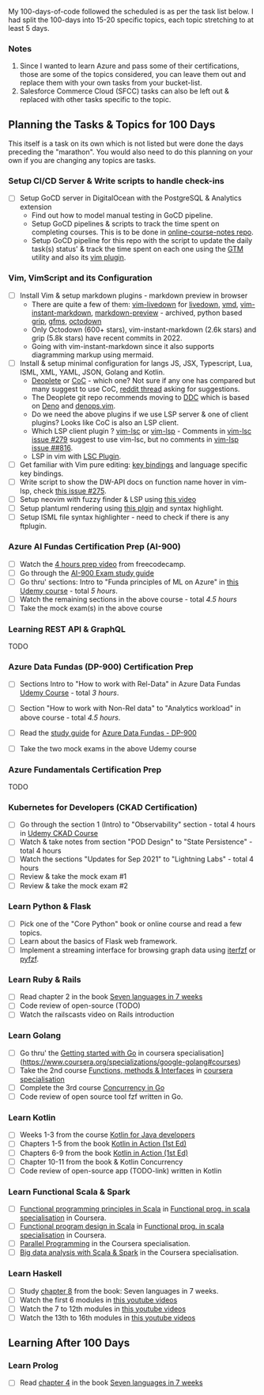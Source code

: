 
My 100-days-of-code followed the scheduled is as per the task list below. I had split the 100-days into 15-20 specific topics, each topic stretching to at least 5 days. 

### Notes

1. Since I wanted to learn Azure and pass some of their certifications, those are some of the topics considered, you can leave them out and replace them with your own tasks from your bucket-list.
1. Salesforce Commerce Cloud (SFCC) tasks can also be left out & replaced with other tasks specific to the topic.

## Planning the Tasks & Topics for 100 Days

This itself is a task on its own which is not listed but were done the days preceding the "marathon". You would also need to do this planning on your own if you are changing any topics are tasks.

### Setup CI/CD Server & Write scripts to handle check-ins

- [ ] Setup GoCD server in DigitalOcean with the PostgreSQL & Analytics extension
    * Find out how to model manual testing in GoCD pipeline.
    * Setup GoCD pipelines & scripts to track the time spent on completing courses. This is to be done in [online-course-notes repo]().
    * Setup GoCD pipeline for this repo with the script to update the daily task(s) status' & track the time spent on each one using the [GTM](https://github.com/git-time-metric/gtm) utility and also its [vim plugin](https://github.com/git-time-metric/gtm-vim-plugin).


### Vim, VimScript and its Configuration

- [ ] Install Vim & setup markdown plugins - markdown preview in browser
    * There are quite a few of them: [vim-livedown](https://github.com/shime/vim-livedown) for [livedown](https://github.com/shime/livedown), [vmd](https://github.com/yoshuawuyts/vmd), [vim-instant-markdown](https://github.com/instant-markdown/vim-instant-markdown), [markdown-preview](https://github.com/yuanchuan/markdown-preview) - archived, python based [grip](https://github.com/joeyespo/grip), [gfms](https://github.com/pawel-wiejacha/gfms), [octodown](https://github.com/ianks/octodown)
    * Only Octodown (600+ stars), vim-instant-markdown (2.6k stars) and grip (5.8k stars) have recent commits in 2022.
    * Going with vim-instant-markdown since it also supports diagramming markup using mermaid.
- [ ] Install & setup minimal configuration for langs JS, JSX, Typescript, Lua, ISML, XML, YAML, JSON, Golang and Kotlin.
    * [Deoplete](https://github.com/Shougo/deoplete.nvim) or [CoC](https://github.com/neoclide/coc.nvim) - which one? Not sure if any one has compared but many suggest to use CoC, [reddit thread](https://www.reddit.com/r/vim/comments/ares04/deoplete_vs_cocnvim/) asking for suggestions.
    * The Deoplete git repo recommends moving to [DDC](https://github.com/Shougo/ddc.vim) which is based on [Deno](https://deno.land) and [denops.vim](https://github.com/vim-denops/denops.vim).
    * Do we need the above plugins if we use LSP server & one of client plugins? Looks like CoC is also an LSP client.
    * Which LSP client plugin ? [vim-lsc](https://github.com/natebosch/vim-lsc) or [vim-lsp](prabirshrestha/vim-lsp) - Comments in [vim-lsc issue #279](https://github.com/natebosch/vim-lsc/issues/279) suggest to use vim-lsc, but no comments in [vim-lsp issue ##816](https://github.com/prabirshrestha/vim-lsp#816).
    * LSP in vim with [LSC Plugin](https://bluz71.github.io/2019/10/16/lsp-in-vim-with-the-lsc-plugin.html).
- [ ] Get familiar with Vim pure editing: [key bindings](https://hea-www.harvard.edu/~fine/Tech/vi.html) and language specific key bindings.
- [ ] Write script to show the DW-API docs on function name hover in vim-lsp, check [this issue #275](https://github.com/prabirshrestha/vim-lsp#275).
- [ ] Setup neovim with fuzzy finder & LSP using [this video](https://www.youtube.com/watch?v=FW2X1CXrU1w)
- [ ] Setup plantuml rendering using [this plgin](https://github.com/weirongxu/plantuml-previewer.vim) and syntax highlight.
- [ ] Setup ISML file syntax highlighter - need to check if there is any ftplugin.

### Azure AI Fundas Certification Prep (AI-900)

- [ ] Watch the [4 hours prep video](https://www.youtube.com/watch?v=OwZHNH8EfSU&t=8s) from freecodecamp.
- [ ] Go through the [AI-900 Exam study guide](https://query.prod.cms.rt.microsoft.com/cms/api/am/binary/RE4wGpB)
- [ ] Go thru' sections: Intro to "Funda principles of ML on Azure" in [this Udemy course](https://www.udemy.com/course/azure-ai-fundamentals/) - total *5 hours*.
- [ ] Watch the remaining sections in the above course - total *4.5 hours*
- [ ] Take the mock exam(s) in the above course

### Learning REST API & GraphQL

TODO

### Azure Data Fundas (DP-900) Certification Prep

- [ ] Sections Intro to "How to work with Rel-Data" in Azure Data Fundas [Udemy Course](https://www.udemy.com/course/azure-dp-900/) - total *3 hours*.
- [ ] Section "How to work with Non-Rel data" to "Analytics workload" in above course - total *4.5 hours*.

- [ ] Read the [study guide](https://query.prod.cms.rt.microsoft.com/cms/api/am/binary/RE4wsKZ) for [Azure Data Fundas - DP-900](https://learn.microsoft.com/en-gb/certifications/exams/dp-900)
- [ ] Take the two mock exams in the above Udemy course

### Azure Fundamentals Certification Prep

TODO

### Kubernetes for Developers (CKAD Certification)

- [ ] Go through the section 1 (Intro) to "Observability" section - total 4 hours in [Udemy CKAD Course](https://www.udemy.com/course/certified-kubernetes-application-developer/)
- [ ] Watch & take notes from section "POD Design" to "State Persistence" - total 4 hours
- [ ] Watch the sections "Updates for Sep 2021" to "Lightning Labs" - total 4 hours
- [ ] Review & take the mock exam #1
- [ ] Review & take the mock exam #2

### Learn Python & Flask

- [ ] Pick one of the "Core Python" book or online course and read a few topics.
- [ ] Learn about the basics of Flask web framework.
- [ ] Implement a streaming interface for browsing graph data using [iterfzf](https://github.com/dahlia/iterfzf) or [pyfzf](https://github.com/nk412/pyfzf).

### Learn Ruby & Rails

- [ ] Read chapter 2 in the book [Seven languages in 7 weeks](https://www.oreilly.com/library/view/seven-languages-in/9781680500059)
- [ ] Code review of open-source (TODO)
- [ ] Watch the railscasts video on Rails introduction

### Learn Golang

- [ ] Go thru' the [Getting started with Go](https://www.coursera.org/learn/golang-getting-started?specialization=google-golang) in coursera specialisation](https://www.coursera.org/specializations/google-golang#courses)
- [ ] Take the 2nd course [Functions, methods & Interfaces](https://www.coursera.org/learn/golang-functions-methods?specialization=google-golang) in [coursera specialisation](https://www.coursera.org/specializations/google-golang#courses)
- [ ] Complete the 3rd course [Concurrency in Go](https://www.coursera.org/learn/golang-concurrency?specialization=google-golang)
- [ ] Code review of open source tool fzf written in Go.

### Learn Kotlin

- [ ] Weeks 1-3 from the course [Kotlin for Java developers](https://www.coursera.org/learn/kotlin-for-java-developers#syllabus)
- [ ] Chapters 1-5 from the book [Kotlin in Action (1st Ed)](https://livebook.manning.com/book/kotlin-in-action-second-edition)
- [ ] Chapters 6-9 from the book [Kotlin in Action (1st Ed)](https://livebook.manning.com/book/kotlin-in-action/about-this-book/)
- [ ] Chapter 10-11 from the book & Kotlin Concurrency
- [ ] Code review of open-source app (TODO-link) written in Kotlin

### Learn Functional Scala & Spark

- [ ] [Functional programming principles in Scala](https://www.coursera.org/learn/scala-functional-programming?specialization=scala) in [Functional prog. in scala specialisation](https://www.coursera.org/specializations/scala#courses) in Coursera.
- [ ] [Functional program design in Scala](https://www.coursera.org/learn/scala-functional-program-design?specialization=scala) in [Functional prog. in scala specialisation](https://www.coursera.org/specializations/scala#courses) in Coursera.
- [ ] [Parallel Programming](https://www.coursera.org/learn/scala-parallel-programming?specialization=scala) in the Coursera specialisation.
- [ ] [Big data analysis with Scala & Spark](https://www.coursera.org/learn/scala-spark-big-data?specialization=scala) in the Coursera specialisation.

### Learn Haskell

- [ ] Study [chapter 8](https://learning.oreilly.com/library/view/seven-languages-in/9781680500059/f_0050.html) from the book: Seven languages in 7 weeks.
- [ ] Watch the first 6 modules in [this youtube videos](https://www.classcentral.com/course/youtube-functional-programming-in-haskell-59638)
- [ ] Watch the 7 to 12th modules in [this youtube videos](https://www.classcentral.com/course/youtube-functional-programming-in-haskell-59638)
- [ ] Watch the 13th to 16th modules in [this youtube videos](https://www.classcentral.com/course/youtube-functional-programming-in-haskell-59638)

## Learning After 100 Days

### Learn Prolog

- [ ] Read [chapter 4](https://learning.oreilly.com/library/view/seven-languages-in/9781680500059/f_0026.html) in the book [Seven languages in 7 weeks](https://www.oreilly.com/library/view/seven-languages-in/9781680500059)

